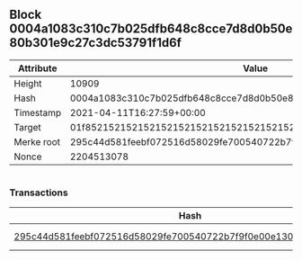## Block 0004a1083c310c7b025dfb648c8cce7d8d0b50e80b301e9c27c3dc53791f1d6f

Attribute | Value
--- | ---
Height | 10909
Hash | 0004a1083c310c7b025dfb648c8cce7d8d0b50e80b301e9c27c3dc53791f1d6f
Timestamp | 2021-04-11T16:27:59+00:00
Target | 01f8521521521521521521521521521521521521521521521521521521521521
Merke root | 295c44d581feebf072516d58029fe700540722b7f9f0e00e1308d1ade98e5808
Nonce | 2204513078

```

```

### Transactions

Hash | Amount
--- | ---
[295c44d581feebf072516d58029fe700540722b7f9f0e00e1308d1ade98e5808](295c44d581feebf072516d58029fe700540722b7f9f0e00e1308d1ade98e5808.md) | 10.00000000 SKEPTI 
